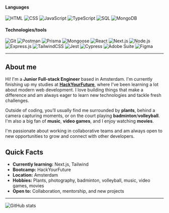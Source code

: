 #### Languages

![HTML](https://img.shields.io/badge/-HTML-201f22?&logo=HTML5)
![CSS](https://img.shields.io/badge/-CSS-201f22?&logo=CSS)
![JavaScript](https://img.shields.io/badge/-JavaScript-201f22?&logo=JavaScript)
![TypeScript](https://img.shields.io/badge/-TypeScript-201f22?&logo=TypeScript)
![SQL](https://img.shields.io/badge/-SQL-201f22?&logo=mySQL)
![MongoDB](https://img.shields.io/badge/-MongoDB-201f22?&logo=MongoDB)

#### Technologies/tools

![Git](https://img.shields.io/badge/-Git-201f22?&logo=Git)
![Postman](https://img.shields.io/badge/-Postman-201f22?&logo=Postman)
![Prisma](https://img.shields.io/badge/-Prisma-201f22?&logo=Prisma)
![Mongoose](https://img.shields.io/badge/-Mongoose-201f22?&logo=Mongoose)
![React](https://img.shields.io/badge/-React-201f22?&logo=React)
![Next.js](https://img.shields.io/badge/-NextJS-201f22?&logo=Next.js)
![Node.js](https://img.shields.io/badge/-Node.js-201f22?&logo=Node.js)
![Express.js](https://img.shields.io/badge/-Express.js-201f22?&logo=Express.js)
![TailwindCSS](https://img.shields.io/badge/-TailwindCSS-201f22?&logo=TailwindCSS)
![Jest](https://img.shields.io/badge/-Jest-201f22?&logo=Jest)
![Cypress](https://img.shields.io/badge/-Cypress-201f22?&logo=Cypress)
![Adobe Suite](https://img.shields.io/badge/-Adobe%20Suite-201f22?&logo=Adobe)
![Figma](https://img.shields.io/badge/-Figma-201f22?&logo=Figma)

---

## About me

Hi! I'm a **Junior Full-stack Engineer** based in Amsterdam. I'm currently finishing up my studies at **[HackYourFuture](https://github.com/HackYourFuture)**, where I've been learning a lot about modern web development. I love building things that make a difference and am always eager to learn new technologies and tackle fresh challenges.

Outside of coding, you’ll usually find me surrounded by **plants**, behind a camera capturing moments, or on the court playing **badminton**/**volleyball**. I'm also a big fan of **music**, **video games**, and I enjoy watching **movies**.  

I'm passionate about working in collaborative teams and am always open to new opportunities to grow and connect with other developers.

## Quick Facts

-  **Currently learning:** Next.js, Tailwind
-  **Bootcamp:** HackYourFuture
-  **Location:** Amsterdam
-  **Hobbies:** Plants, photography, badminton, volleyball, music, video games, movies
-  **Open to:** Collaboration, mentorship, and new projects

---

![GitHub stats](https://github-readme-stats.vercel.app/api?username=MBreathe&theme=dark&show_icons=true)


<!--
**MBreathe/MBreathe** is a ✨ _special_ ✨ repository because its `README.md` (this file) appears on your GitHub profile.

Here are some ideas to get you started:

- 🔭 I’m currently working on ...
- 🌱 I’m currently learning ...
- 👯 I’m looking to collaborate on ...
- 🤔 I’m looking for help with ...
- 💬 Ask me about ...
- 📫 How to reach me: ...
- 😄 Pronouns: ...
- ⚡ Fun fact: ...
-->
